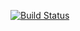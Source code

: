 [![Build Status](https://travis-ci.org/ddubson/code-dojo-rb.svg?branch=master)](https://travis-ci.org/ddubson/code-dojo-rb)
